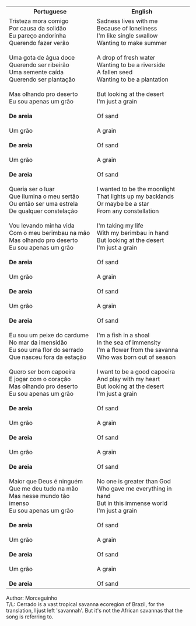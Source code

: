 <table class="capoeira-table">
    <tr class="header-row">
        <th>Portuguese</th>
        <th>English</th>
    </tr>
    <tr>
        <td>Tristeza mora comigo<br>
Por causa da solidão<br>
Eu pareço andorinha<br>
Querendo fazer verão<br>
<br>
Uma gota de água doce<br>
Querendo ser ribeirão<br>
Uma semente caída<br>
Querendo ser plantação<br>
<br>
Mas olhando pro deserto<br>
Eu sou apenas um grão<br>
<br>
<strong>De areia</strong><br>
<br>
Um grão<br>
<br>
<strong>De areia</strong><br>
<br>
Um grão<br>
<br>
<strong>De areia</strong><br>
<br>
Queria ser o luar<br>
Que ilumina o meu sertão<br>
Ou então ser uma estrela<br>
De qualquer constelação<br>
<br>
Vou levando minha vida<br>
Com o meu berimbau na mão<br>
Mas olhando pro deserto<br>
Eu sou apenas um grão<br>
<br>
<strong>De areia</strong><br>
<br>
Um grão<br>
<br>
<strong>De areia</strong><br>
<br>
Um grão<br>
<br>
<strong>De areia</strong><br>
<br>
Eu sou um peixe do cardume<br>
No mar da imensidão<br>
Eu sou uma flor do serrado<br>
Que nasceu fora da estação<br>
<br>
Quero ser bom capoeira<br>
E jogar com o coração<br>
Mas olhando pro deserto<br>
Eu sou apenas um grão<br>
<br>
<strong>De areia</strong><br>
<br>
Um grão<br>
<br>
<strong>De areia</strong><br>
<br>
Um grão<br>
<br>
<strong>De areia</strong><br>
<br>
Maior que Deus é ninguém<br>
Que me deu tudo na mão<br>
Mas nesse mundo tão imenso<br>
Eu sou apenas um grão<br>
<br>
<strong>De areia</strong><br>
<br>
Um grão<br>
<br>
<strong>De areia</strong><br>
<br>
Um grão<br>
<br>
<strong>De areia</strong></td>
        <td>Sadness lives with me<br>
Because of loneliness<br>
I'm like single swallow<br>
Wanting to make summer<br>
<br>
A drop of fresh water<br>
Wanting to be a riverside<br>
A fallen seed<br>
Wanting to be a plantation<br>
<br>
But looking at the desert<br>
I'm just a grain<br>
<br>
Of sand<br>
<br>
A grain<br>
<br>
Of sand<br>
<br>
A grain<br>
<br>
Of sand<br>
<br>
I wanted to be the moonlight<br>
That lights up my backlands<br>
Or maybe be a star<br>
From any constellation<br>
<br>
I'm taking my life<br>
With my berimbau in hand<br>
But looking at the desert<br>
I'm just a grain<br>
<br>
Of sand<br>
<br>
A grain<br>
<br>
Of sand<br>
<br>
A grain<br>
<br>
Of sand<br>
<br>
I'm a fish in a shoal<br>
In the sea of immensity<br>
I'm a flower from the savanna<br>
Who was born out of season<br>
<br>
I want to be a good capoeira<br>
And play with my heart<br>
But looking at the desert<br>
I'm just a grain<br>
<br>
Of sand<br>
<br>
A grain<br>
<br>
Of sand<br>
<br>
A grain<br>
<br>
Of sand<br>
<br>
No one is greater than God<br>
Who gave me everything in hand<br>
But in this immense world<br>
I'm just a grain<br>
<br>
Of sand<br>
<br>
A grain<br>
<br>
Of sand<br>
<br>
A grain<br>
<br>
Of sand</td>
    </tr>
</table>

<figcaption>
Author: Morceguinho<br>
T/L: Cerrado is a vast tropical savanna ecoregion of Brazil, for the translation, I just left 'savannah'. But it's not the African savannas that the song is referring to.
</figcaption>